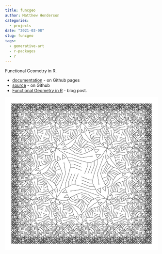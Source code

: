 ```yaml
---
title: funcgeo
author: Matthew Henderson
categories:
  - projects
date: "2021-03-08"
slug: funcgeo
tags:
  - generative-art
  - r-packages
  - r
---
```


Functional Geometry in R.

* [documentation](https://mhenderson.github.io/funcgeo/) - on Github pages
* [source](https://github.com/MHenderson/funcgeo) - on Github
* [Functional Geometry in R](https://mjh.netlify.app/post/2018/01/16/functional-geometry-in-r/) - blog post.

![](squarelimit-1.png)
